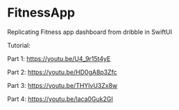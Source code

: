 # FitnessApp

Replicating Fitness app dashboard from dribble in SwiftUI

Tutorial:

Part 1: https://youtu.be/U4_9r15t4yE

Part 2: https://youtu.be/HD0gA8p3Zfc

Part 3: https://youtu.be/THYlvU3Zx8w

Part 4: https://youtu.be/laca0Guk2GI
